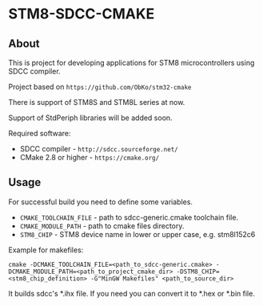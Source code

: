 # STM8-SDCC-CMAKE

## About

This is project for developing applications for STM8 microcontrollers using SDCC compiler.

Project based on `https://github.com/ObKo/stm32-cmake`


There is support of STM8S and STM8L series at now.

Support of StdPeriph libraries will be added soon.

Required software:

* SDCC compiler - `http://sdcc.sourceforge.net/`
* CMake 2.8 or higher - `https://cmake.org/`
<!--* STM8 StdPeriph Library (optional)


You can found StdPeriph Libraries on `http://www.st.com`
STM8 StdPeriph Libraries Archives:

* `STM8016`  for STM8L15x/16x/05x
* `STM8012`  for STM8L10x
* `STM8069`  for STM8S
-->

## Usage

For successful build you need to define some variables.

* `CMAKE_TOOLCHAIN_FILE` - path to sdcc-generic.cmake toolchain file.
* `CMAKE_MODULE_PATH` - path to cmake files directory.
* `STM8_CHIP` - STM8 device name in lower or upper case, e.g. stm8l152c6
<!--* `STM8_StdPeriph_DIR` - path to std_periph directory-->


Example for makefiles:
	
	cmake -DCMAKE_TOOLCHAIN_FILE=<path_to_sdcc-generic.cmake> -DCMAKE_MODULE_PATH=<path_to_project_cmake_dir> -DSTM8_CHIP=<stm8_chip_definition> -G"MinGW Makefiles" <path_to_source_dir>


It builds sdcc's *.ihx file. If you need you can convert it to *.hex or *.bin file.